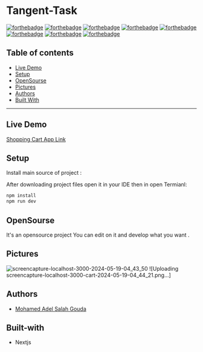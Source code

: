 # Tangent-Task


[![forthebadge](https://forthebadge.com/images/badges/built-with-love.svg)](https://forthebadge.com)
[![forthebadge](https://forthebadge.com/images/badges/built-by-developers.svg)](https://forthebadge.com)
[![forthebadge](https://forthebadge.com/images/badges/uses-git.svg)](https://forthebadge.com)
[![forthebadge](https://forthebadge.com/images/badges/made-with-javascript.svg)](https://forthebadge.com)
[![forthebadge](https://forthebadge.com/images/badges/uses-html.svg)](https://forthebadge.com)
[![forthebadge](https://forthebadge.com/images/badges/uses-css.svg)](https://forthebadge.com)
[![forthebadge](https://forthebadge.com/images/badges/powered-by-coffee.svg)](https://forthebadge.com)
[![forthebadge](https://forthebadge.com/images/badges/uses-js.svg)](https://forthebadge.com)

## Table of contents
* [Live Demo](#live-demo)
* [Setup](#setup)
* [OpenSourse](#opensourse)
* [Pictures](#pictures)
* [Authors](#authors)
* [Built With](#built-with)
***

## Live Demo

[Shopping Cart App Link](https://lyriks-musical-app.netlify.app/)


## Setup

Install main source of project :

After downloading project files open it in your IDE then in open Termianl:

```bash
npm install
npm run dev 
```


## OpenSourse

  It's an opensource project You can edit on it and develop what you want .


## Pictures

![screencapture-localhost-3000-2024-05-19-04_43_50](https://github.com/Mohamedadelsaleh/Tangent-Task/assets/26310663/491fe0cb-0d88-4ccb-ae76-b1535aa04112)
![Uploading screencapture-localhost-3000-cart-2024-05-19-04_44_21.png…]

## Authors
* [Mohamed Adel Salah Gouda](https://github.com/Mohamedadelsaleh)

## Built-with
* Nextjs
